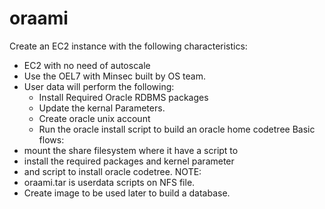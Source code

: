 # oraami   
Create an EC2 instance with the following characteristics:
  - EC2 with no need of autoscale
  - Use the OEL7 with Minsec built by OS team.
  - User data will perform the following:
    - Install Required Oracle RDBMS packages
    - Update the kernal Parameters.
    - Create oracle unix account
    - Run the oracle install script to build an oracle home codetree
Basic flows:
  - mount the share filesystem where it have a script to 
  - install the required packages and kernel parameter
  - and script to install oracle codetree.
NOTE: 
- oraami.tar is userdata scripts on NFS file.
- Create image to be used later to build a database.
